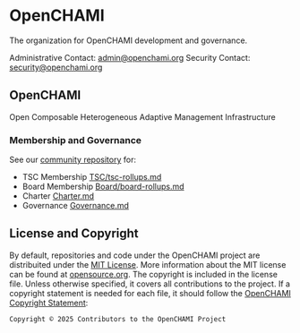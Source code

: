 # OpenCHAMI

The organization for OpenCHAMI development and governance.


Administrative Contact: admin@openchami.org
Security Contact: security@openchami.org

## OpenCHAMI

Open Composable Heterogeneous Adaptive Management Infrastructure

### Membership and Governance

See our [community repository](https://www.github.com/openchami/community) for:

* TSC Membership [TSC/tsc-rollups.md](https://github.com/OpenCHAMI/community/blob/main/TSC/tsc-rollups.md)
* Board Membership [Board/board-rollups.md](https://github.com/OpenCHAMI/community/blob/main/Board/board-rollups.md)
* Charter [Charter.md](https://github.com/OpenCHAMI/community/blob/main/Charter.md)
* Governance [Governance.md](https://github.com/OpenCHAMI/community/blob/main/Governance.md)

## License and Copyright

By default, repositories and code under the OpenCHAMI project are distribuited under the [MIT License](LICENSE).  More information about the MIT license can be found at [opensource.org](https://opensource.org/license/mit).  The copyright is included in the license file.  Unless otherwise specified, it covers all contributions to the project.  If a copyright statement is needed for each file, it should follow the [OpenCHAMI Copyright Statement](COPYRIGHT.md): 

`Copyright © 2025 Contributors to the OpenCHAMI Project`